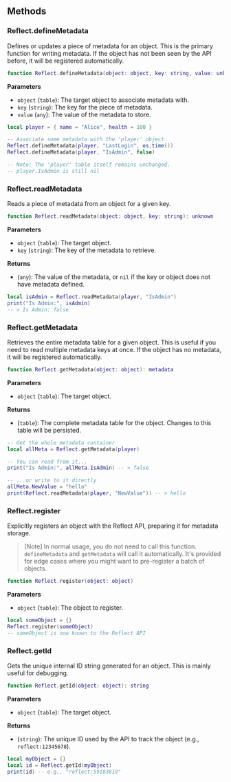 ## Methods

### Reflect.defineMetadata
Defines or updates a piece of metadata for an object. This is the primary function for writing metadata. If the object has not been seen by the API before, it will be registered automatically.

```lua
function Reflect.defineMetadata(object: object, key: string, value: unknown)
```

**Parameters**

- `object` (`table`): The target object to associate metadata with.
- `key` (`string`): The key for the piece of metadata.
- `value` (`any`): The value of the metadata to store.

```lua
local player = { name = "Alice", health = 100 }

-- Associate some metadata with the 'player' object
Reflect.defineMetadata(player, "LastLogin", os.time())
Reflect.defineMetadata(player, "IsAdmin", false)

-- Note: The 'player' table itself remains unchanged.
-- player.IsAdmin is still nil
```

### Reflect.readMetadata
Reads a piece of metadata from an object for a given key.

```lua
function Reflect.readMetadata(object: object, key: string): unknown
```

**Parameters**

- `object` (`table`): The target object.
- `key` (`string`): The key of the metadata to retrieve.

**Returns**

- (`any`): The value of the metadata, or `nil` if the key or object does not have metadata defined.

```lua
local isAdmin = Reflect.readMetadata(player, "IsAdmin")
print("Is Admin:", isAdmin)
-- > Is Admin: false
```

### Reflect.getMetadata
Retrieves the entire metadata table for a given object. This is useful if you need to read multiple metadata keys at once. If the object has no metadata, it will be registered automatically.

```lua
function Reflect.getMetadata(object: object): metadata
```

**Parameters**

- `object` (`table`): The target object.

**Returns**

- (`table`): The complete metadata table for the object. Changes to this table will be persisted.

```lua
-- Get the whole metadata container
local allMeta = Reflect.getMetadata(player)

-- You can read from it...
print("Is Admin:", allMeta.IsAdmin) -- > false

-- ...or write to it directly
allMeta.NewValue = "hello"
print(Reflect.readMetadata(player, "NewValue")) -- > hello
```

### Reflect.register
Explicitly registers an object with the Reflect API, preparing it for metadata storage.

> [Note] In normal usage, you do not need to call this function. `defineMetadata` and `getMetadata` will call it automatically. It's provided for edge cases where you might want to pre-register a batch of objects.

```lua
function Reflect.register(object: object)
```

**Parameters**

- `object` (`table`): The object to register.

```lua
local someObject = {}
Reflect.register(someObject)
-- someObject is now known to the Reflect API
```

### Reflect.getId
Gets the unique internal ID string generated for an object. This is mainly useful for debugging.

```lua
function Reflect.getId(object: object): string
```

**Parameters**

- `object` (`table`): The target object.

**Returns**

- (`string`): The unique ID used by the API to track the object (e.g., `reflect:12345678`).

```lua
local myObject = {}
local id = Reflect.getId(myObject)
print(id) -- e.g., "reflect:59103819"
```